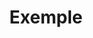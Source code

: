 ---
title: Exemple
permalink: /diagrammes-de-composantes/#exemple
nav_order: 5
parent: Diagrammes de composantes
---